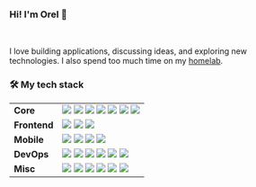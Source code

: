 <h3>Hi! I'm Orel 👋</h3>
<br />
  
I love building applications, discussing ideas, and exploring new technologies. I also spend too much time on my [homelab](https://www.reddit.com/r/homelab).
<br />

<h3>🛠️ My tech stack</h3>

<table>
  <tbody>
    <tr>
      <td><b>Core</b></td>
      <td>
        <img src="https://img.shields.io/static/v1?label=&message=Python&color=3C78A9&logo=python&logoColor=FFFFFF&style=flat-square" />
        <img src="https://img.shields.io/static/v1?label=&message=TypeScript&color=3178C6&logo=typescript&logoColor=FFFFFF&style=flat-square" />
        <img src="https://img.shields.io/static/v1?label=&message=Go&color=00ADD8&logo=go&logoColor=FFFFFF&style=flat-square" />
        <img src ="https://img.shields.io/static/v1?label=&message=Rust&color=000000&logo=rust&logoColor=FFFFFF&style=flat-square" />
        <img src ="https://img.shields.io/badge/-C%20&%20C++-3c484f?style=flat-square&logo=C" />
        <img src ="https://img.shields.io/static/v1?label=&message=Java&color=B8894D&logo=java&logoColor=FFFFFF&style=flat-square" />
        <img src ="https://img.shields.io/static/v1?label=&message=PHP&color=777BB4&logo=php&logoColor=FFFFFF&style=flat-square" />
      </td>
    </tr>
    <tr>
      <td><b>Frontend</b></td>
      <td>
        <img src="https://img.shields.io/badge/-React-1c406e?style=flat-square&logo=React" />
        <img src="https://img.shields.io/badge/-Vue.js-339229?style=flat-square&logo=Vue.js" />
        <img src="https://img.shields.io/badge/-Svelte-FCB817?style=flat-square&logo=svelte" />
      </td>
    </tr>
    <tr>
      <td><b>Mobile</b></td>
      <td>
        <img src="https://img.shields.io/badge/-React%20Native-1c406e?style=flat-square&logo=React" />
        <img src="https://img.shields.io/badge/-Flutter-55C0F0?style=flat-square&logo=Flutter" />
        <img src="https://img.shields.io/static/v1?label=&message=Kotlin&color=7F52FF&logo=kotlin&logoColor=FFFFFF&style=flat-square" />
        <img src="https://img.shields.io/static/v1?label=&message=Swift&color=F05138&logo=swift&logoColor=FFFFFF&style=flat-square" />
      </td>
    </tr>
    <tr>
      <td><b>DevOps</b></td>
      <td>
        <img src="https://img.shields.io/static/v1?label=&message=Docker&color=2496ED&logo=docker&logoColor=FFFFFF&style=flat-square" />
        <img src="https://img.shields.io/static/v1?label=&message=Kubernetes&color=4182b4&logo=kubernetes&logoColor=FFFFFF&style=flat-square" />
        <img src="https://img.shields.io/badge/-Jenkins-152630?style=flat-square&logo=Jenkins" />
        <img src="https://img.shields.io/static/v1?label=&message=Ansible&color=EE0000&logo=ansible&logoColor=FFFFFF&style=flat-square" />
        <img src="https://img.shields.io/badge/-Chef-faddad?style=flat-square&logo=Chef" />
        <img src="https://img.shields.io/badge/-Cloud-B87620?style=flat-square&logo=amazonaws" />
      </td>
    </tr>
    <tr>
      <td><b>Misc</b></td>
      <td>
        <img src="https://img.shields.io/static/v1?label=&message=Linux&color=F8F655&logo=linux&logoColor=000000&style=flat-square" />
        <img src="https://img.shields.io/static/v1?label=&message=Bash&color=4EAA25&logo=gnubash&logoColor=FFFFFF&style=flat-square" />
        <img src="https://img.shields.io/badge/-Firebase-C58E28?style=flat-square&logo=Firebase" />
        <img src="https://img.shields.io/badge/-SQL-ebdf9d?style=flat-square&logo=postgresql" />
        <img src="https://img.shields.io/badge/-NoSQL-c1ed76?style=flat-square&logo=mongodb" />
        <img src="https://img.shields.io/badge/-GraphQL-DE33A6?style=flat-square&logo=graphql" />
      </td>
    </tr>
  </tbody>
</table>

<!-- <img src="https://raw.githubusercontent.com/onimur/.github/master/.resources/git-header.svg" align="right" width="35%"> -->
